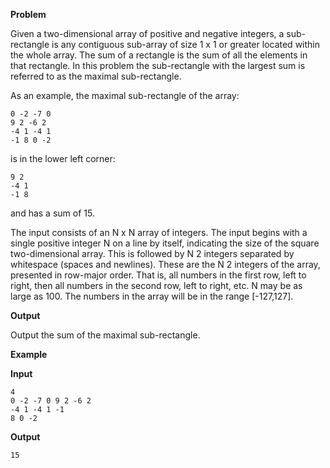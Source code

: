 **Problem**

Given a two-dimensional array of positive and negative integers,
a sub-rectangle is any contiguous sub-array of size 1 x 1 or greater located
within the whole array. The sum of a rectangle is the sum of all the elements
in that rectangle. In this problem the sub-rectangle with the largest sum is
referred to as the maximal sub-rectangle.

As an example, the maximal sub-rectangle of the array:

```
0 -2 -7 0
9 2 -6 2
-4 1 -4 1
-1 8 0 -2
```

is in the lower left corner:

```
9 2
-4 1
-1 8
```

and has a sum of 15.

The input consists of an N x N array of integers. The input begins with
a single positive integer N on a line by itself, indicating the size of the
square two-dimensional array. This is followed by N 2 integers separated by
whitespace (spaces and newlines). These are the N 2 integers of the array,
presented in row-major order. That is, all numbers in the first row, left to
right, then all numbers in the second row, left to right, etc. N may be as
large as 100. The numbers in the array will be in the range [-127,127].


**Output**

Output the sum of the maximal sub-rectangle.


**Example**

**Input**

```
4
0 -2 -7 0 9 2 -6 2
-4 1 -4 1 -1
8 0 -2
```

**Output**

```
15
```